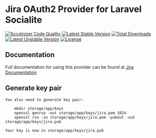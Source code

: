 # Jira OAuth2 Provider for Laravel Socialite

[![Scrutinizer Code Quality](https://img.shields.io/scrutinizer/g/SocialiteProviders/Jira.svg?style=flat-square)](https://scrutinizer-ci.com/g/SocialiteProviders/Jira/?branch=master)
[![Latest Stable Version](https://img.shields.io/packagist/v/socialiteproviders/jira.svg?style=flat-square)](https://packagist.org/packages/socialiteproviders/jira)
[![Total Downloads](https://img.shields.io/packagist/dt/socialiteproviders/jira.svg?style=flat-square)](https://packagist.org/packages/socialiteproviders/jira)
[![Latest Unstable Version](https://img.shields.io/packagist/vpre/socialiteproviders/jira.svg?style=flat-square)](https://packagist.org/packages/socialiteproviders/jira)
[![License](https://img.shields.io/packagist/l/socialiteproviders/jira.svg?style=flat-square)](https://packagist.org/packages/socialiteproviders/jira)

## Documentation

Full documentation for using this provider can be found at [Jira Documentation](http://socialiteproviders.github.io/providers/jira/)

## Generate key pair

```
You also need to generate key pair:

    mkdir storage/app/keys
    openssl genrsa -out storage/app/keys/jira.pem 1024
    openssl rsa -in storage/app/keys/jira.pem -pubout -out storage/app/keys/jira.pub

Your key is now in storage/app/keys/jira.pub
```
